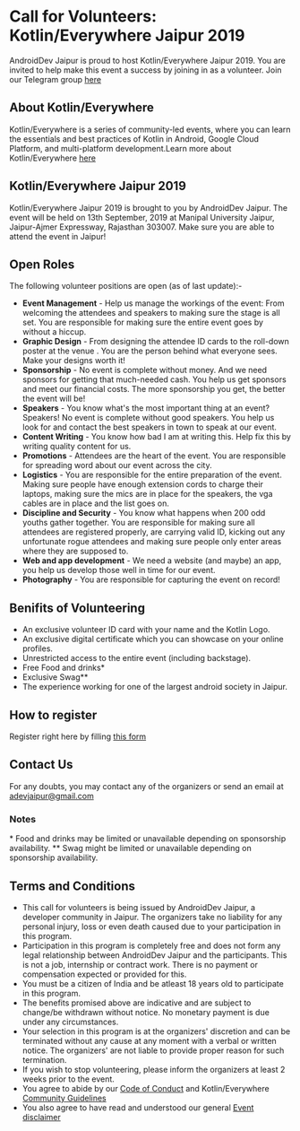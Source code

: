 # Call for Volunteers: Kotlin/Everywhere Jaipur 2019
AndroidDev Jaipur is proud to host Kotlin/Everywhere Jaipur 2019. You are invited to help make this event a success by joining in as a volunteer. Join our Telegram group [here](https://t.me/AndroidDevJaipur)

## About Kotlin/Everywhere
Kotlin/Everywhere is a series of community-led events, where you can learn the essentials and best practices of Kotlin in Android, Google Cloud Platform, and multi-platform development.Learn more about Kotlin/Everywhere [here](https://events.withgoogle.com/kotlin-everywhere/)

## Kotlin/Everywhere Jaipur 2019
Kotlin/Everywhere Jaipur 2019 is brought to you by AndroidDev Jaipur. The event will be held on 13th September, 2019 at Manipal University Jaipur, Jaipur-Ajmer Expressway, Rajasthan 303007. Make sure you are able to attend the event in Jaipur!

## Open Roles
The following volunteer positions are open (as of last update):-
- **Event Management** - Help us manage the workings of the event: From welcoming the attendees and speakers to making sure the stage is all set. You are responsible for making sure the entire event goes by without a hiccup.
- **Graphic Design** - From designing the attendee ID cards to the roll-down poster at the venue . You are the person behind what everyone sees. Make your designs worth it!
- **Sponsorship** - No event is complete without money. And we need sponsors for getting that much-needed cash. You help us get sponsors and meet our financial costs. The more sponsorship you get, the better the event will be!
- **Speakers** - You know what's the most important thing at an event? Speakers! No event is complete without good speakers. You help us look for and contact the best speakers in town to speak at our event.
- **Content Writing** - You know how bad I am at writing this. Help fix this by writing quality content for us.
- **Promotions** - Attendees are the heart of the event. You are responsible for spreading word about our event across the city.
- **Logistics** - You are responsible for the entire preparation of the event. Making sure people have enough extension cords to charge their laptops, making sure the mics are in place for the speakers, the vga cables are in place and the list goes on.
- **Discipline and Security** - You know what happens when 200 odd youths gather together. You are responsible for making sure all attendees are registered properly, are carrying valid ID, kicking out any unfortunate rogue attendees and making sure people only enter areas where they are supposed to.
- **Web and app development** - We need a website (and maybe) an app, you help us develop those well in time for our event.
- **Photography** - You are responsible for capturing the event on record!
## Benifits of Volunteering
- An exclusive volunteer ID card with your name and the Kotlin Logo.
- An exclusive digital certificate which you can showcase on your online profiles.
- Unrestricted access to the entire event (including backstage).
- Free Food and drinks*
- Exclusive Swag**
- The experience working for one of the largest android society in Jaipur.

## How to register
Register right here by filling [this form](https://forms.gle/p36Nqvp9aGxmFL727)

## Contact Us
For any doubts, you may contact any of the organizers or send an email at adevjaipur@gmail.com

### Notes
\* Food and drinks may be limited or unavailable depending on sponsorship availability.
\** Swag might be limited or unavailable depending on sponsorship availability.

## Terms and Conditions
- This call for volunteers is being issued by AndroidDev Jaipur, a developer community in Jaipur. The organizers take no liability for any personal injury, loss or even death caused due to your participation in this program.
- Participation in this program is completely free and does not form any legal relationship between AndroidDev Jaipur and the participants. This is not a job, internship or contract work. There is no payment or compensation expected or provided for this.
- You must be a citizen of India and be atleast 18 years old to participate in this program.
- The benefits promised above are indicative and are subject to change/be withdrawn without notice. No monetary payment is due under any circumstances.
- Your selection in this program is at the organizers' discretion and can be terminated without any cause at any moment with a verbal or written notice. The organizers' are not liable to provide proper reason for such termination.
- If you wish to stop volunteering, please inform the organizers at least 2 weeks prior to the event.
- You agree to abide by our [Code of Conduct](https://github.com/AndroidDevJaipur/.github/blob/master/CODE_OF_CONDUCT.md) and Kotlin/Everywhere [Community Guidelines](https://events.withgoogle.com/kotlin-everywhere/community-guidelines/#content)
- You also agree to have read and understood our general [Event disclaimer](https://github.com/AndroidDevJaipur/.github/blob/master/Event%20Disclaimer.md)
